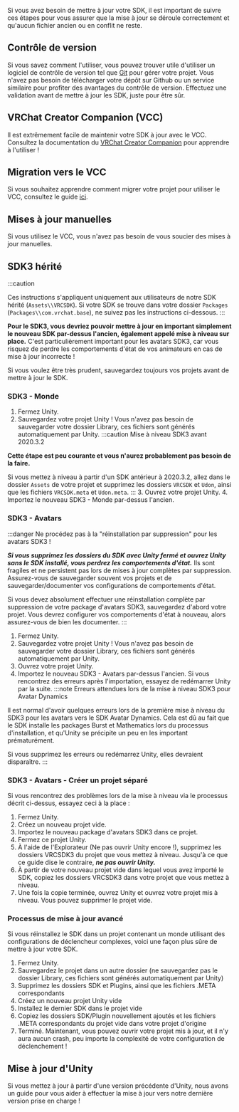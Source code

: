 

Si vous avez besoin de mettre à jour votre SDK, il est important de suivre ces étapes pour vous assurer que la mise à jour se déroule correctement et qu'aucun fichier ancien ou en conflit ne reste.

## Contrôle de version
Si vous savez comment l'utiliser, vous pouvez trouver utile d'utiliser un logiciel de contrôle de version tel que [Git](https://git-scm.com/) pour gérer votre projet. Vous n'avez pas besoin de télécharger votre dépôt sur Github ou un service similaire pour profiter des avantages du contrôle de version. Effectuez une validation avant de mettre à jour les SDK, juste pour être sûr.

## VRChat Creator Companion (VCC)
Il est extrêmement facile de maintenir votre SDK à jour avec le VCC. Consultez la documentation du [VRChat Creator Companion](https://vcc.docs.vrchat.com/guides/getting-started) pour apprendre à l'utiliser !

## Migration vers le VCC
Si vous souhaitez apprendre comment migrer votre projet pour utiliser le VCC, consultez le guide [ici](https://vcc.docs.vrchat.com/vpm/migrating).

## Mises à jour manuelles
Si vous utilisez le VCC, vous n'avez pas besoin de vous soucier des mises à jour manuelles.

## SDK3 hérité
:::caution 

Ces instructions s'appliquent uniquement aux utilisateurs de notre SDK hérité (`Assets\\VRCSDK`).
Si votre SDK se trouve dans votre dossier `Packages` (`Packages\\com.vrchat.base`), ne suivez pas les instructions ci-dessous.
:::

**Pour le SDK3, vous devriez pouvoir mettre à jour en important simplement le nouveau SDK par-dessus l'ancien, également appelé mise à niveau sur place.** C'est particulièrement important pour les avatars SDK3, car vous risquez de perdre les comportements d'état de vos animateurs en cas de mise à jour incorrecte !

Si vous voulez être très prudent, sauvegardez toujours vos projets avant de mettre à jour le SDK.

### SDK3 - Monde
1. Fermez Unity.
2. Sauvegardez votre projet Unity ! Vous n'avez pas besoin de sauvegarder votre dossier Library, ces fichiers sont générés automatiquement par Unity.
:::caution Mise à niveau SDK3 avant 2020.3.2

**Cette étape est peu courante et vous n'aurez probablement pas besoin de la faire.** 

Si vous mettez à niveau à partir d'un SDK antérieur à 2020.3.2, allez dans le dossier `Assets` de votre projet et supprimez les dossiers `VRCSDK` et `Udon`, ainsi que les fichiers `VRCSDK.meta` et `Udon.meta`.
:::
3. Ouvrez votre projet Unity.
4. Importez le nouveau SDK3 - Monde par-dessus l'ancien.

### SDK3 - Avatars
:::danger Ne procédez pas à la "réinstallation par suppression" pour les avatars SDK3 !

***Si vous supprimez les dossiers du SDK avec Unity fermé et ouvrez Unity sans le SDK installé, vous perdrez les comportements d'état.*** Ils sont fragiles et ne persistent pas lors de mises à jour complètes par suppression. Assurez-vous de sauvegarder souvent vos projets et de sauvegarder/documenter vos configurations de comportements d'état.

Si vous devez absolument effectuer une réinstallation complète par suppression de votre package d'avatars SDK3, sauvegardez d'abord votre projet. Vous devrez configurer vos comportements d'état à nouveau, alors assurez-vous de bien les documenter.
:::
1. Fermez Unity.
2. Sauvegardez votre projet Unity ! Vous n'avez pas besoin de sauvegarder votre dossier Library, ces fichiers sont générés automatiquement par Unity.
3. Ouvrez votre projet Unity.
4. Importez le nouveau SDK3 - Avatars par-dessus l'ancien. Si vous rencontrez des erreurs après l'importation, essayez de redémarrer Unity par la suite.
:::note Erreurs attendues lors de la mise à niveau SDK3 pour Avatar Dynamics

Il est normal d'avoir quelques erreurs lors de la première mise à niveau du SDK3 pour les avatars vers le SDK Avatar Dynamics. Cela est dû au fait que le SDK installe les packages Burst et Mathematics lors du processus d'installation, et qu'Unity se précipite un peu en les important prématurément.

Si vous supprimez les erreurs ou redémarrez Unity, elles devraient disparaître.
:::

### SDK3 - Avatars - Créer un projet séparé
Si vous rencontrez des problèmes lors de la mise à niveau via le processus décrit ci-dessus, essayez ceci à la place :
1. Fermez Unity.
2. Créez un nouveau projet vide.
3. Importez le nouveau package d'avatars SDK3 dans ce projet.
4. Fermez ce projet Unity.
5. À l'aide de l'Explorateur (Ne pas ouvrir Unity encore !), supprimez les dossiers VRCSDK3 du projet que vous mettez à niveau. Jusqu'à ce que ce guide dise le contraire, ***ne pas ouvrir Unity.***
6. À partir de votre nouveau projet vide dans lequel vous avez importé le SDK, copiez les dossiers VRCSDK3 dans votre projet que vous mettez à niveau.
7. Une fois la copie terminée, ouvrez Unity et ouvrez votre projet mis à niveau. Vous pouvez supprimer le projet vide.

### Processus de mise à jour avancé

Si vous réinstallez le SDK dans un projet contenant un monde utilisant des configurations de déclencheur complexes, voici une façon plus sûre de mettre à jour votre SDK.

1. Fermez Unity.
2. Sauvegardez le projet dans un autre dossier (ne sauvegardez pas le dossier Library, ces fichiers sont générés automatiquement par Unity)
3. Supprimez les dossiers SDK et Plugins, ainsi que les fichiers .META correspondants
4. Créez un nouveau projet Unity vide
5. Installez le dernier SDK dans le projet vide
6. Copiez les dossiers SDK/Plugin nouvellement ajoutés et les fichiers .META correspondants du projet vide dans votre projet d'origine
7. Terminé. Maintenant, vous pouvez ouvrir votre projet mis à jour, et il n'y aura aucun crash, peu importe la complexité de votre configuration de déclenchement !

## Mise à jour d'Unity

Si vous mettez à jour à partir d'une version précédente d'Unity, nous avons un guide pour vous aider à effectuer la mise à jour vers notre dernière version prise en charge !